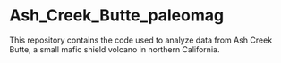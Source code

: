# Ash_Creek_Butte_paleomag

This repository contains the code used to analyze data from Ash Creek Butte, a small mafic shield volcano in northern California.
